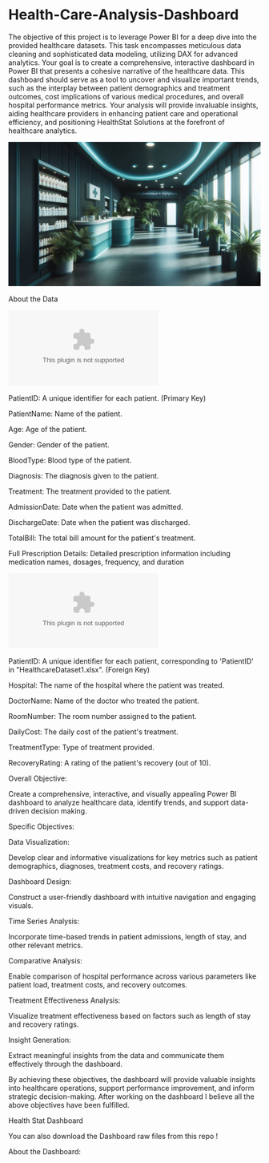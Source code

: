 # Health-Care-Analysis-Dashboard
The objective of this project is to leverage Power BI for a deep dive into the provided healthcare datasets. This task encompasses meticulous data cleaning and sophisticated data modeling, utilizing DAX for advanced analytics. Your goal is to create a comprehensive, interactive dashboard in Power BI that presents a cohesive narrative of the healthcare data. This dashboard should serve as a tool to uncover and visualize important trends, such as the interplay between patient demographics and treatment outcomes, cost implications of various medical procedures, and overall hospital performance metrics. Your analysis will provide invaluable insights, aiding healthcare providers in enhancing patient care and operational efficiency, and positioning HealthStat Solutions at the forefront of healthcare analytics.

![](https://github.com/Saurabh-Ratnaparkhi/Health-Care-Analysis-Dashboard/blob/main/Assets/Designer%20(7).png)

About the Data

![Healthcare Dataset 1](https://github.com/Saurabh-Ratnaparkhi/Health-Care-Analysis-Dashboard/blob/main/HealthcareDataset1.xlsx)

PatientID: A unique identifier for each patient. (Primary Key)

PatientName: Name of the patient.

Age: Age of the patient.

Gender: Gender of the patient.

BloodType: Blood type of the patient.

Diagnosis: The diagnosis given to the patient.

Treatment: The treatment provided to the patient.

AdmissionDate: Date when the patient was admitted.

DischargeDate: Date when the patient was discharged.

TotalBill: The total bill amount for the patient's treatment.

Full Prescription Details: Detailed prescription information including medication names, dosages, frequency, and duration

![Health Care Dataset 2](https://github.com/Saurabh-Ratnaparkhi/Health-Care-Analysis-Dashboard/blob/main/HealthcareDataset2.xlsx)

PatientID: A unique identifier for each patient, corresponding to 'PatientID' in "HealthcareDataset1.xlsx". (Foreign Key)

Hospital: The name of the hospital where the patient was treated.

DoctorName: Name of the doctor who treated the patient.

RoomNumber: The room number assigned to the patient.

DailyCost: The daily cost of the patient's treatment.

TreatmentType: Type of treatment provided.

RecoveryRating: A rating of the patient's recovery (out of 10).

Overall Objective:

Create a comprehensive, interactive, and visually appealing Power BI dashboard to analyze healthcare data, identify trends, and support data-driven decision making.

Specific Objectives:

Data Visualization:

Develop clear and informative visualizations for key metrics such as patient demographics, diagnoses, treatment costs, and recovery ratings.

Dashboard Design:

Construct a user-friendly dashboard with intuitive navigation and engaging visuals.

Time Series Analysis:

Incorporate time-based trends in patient admissions, length of stay, and other relevant metrics.

Comparative Analysis:

Enable comparison of hospital performance across various parameters like patient load, treatment costs, and recovery outcomes.

Treatment Effectiveness Analysis:

Visualize treatment effectiveness based on factors such as length of stay and recovery ratings.

Insight Generation:

Extract meaningful insights from the data and communicate them effectively through the dashboard.

By achieving these objectives, the dashboard will provide valuable insights into healthcare operations, support performance improvement, and inform strategic decision-making.
After working on the dashboard I believe all the above objectives have been fulfilled.

Health Stat Dashboard

You can also download the Dashboard raw files from this repo !

About the Dashboard:
